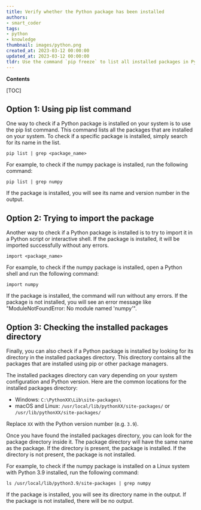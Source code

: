 ```yaml
---
title: Verify whether the Python package has been installed
authors:
- smart_coder
tags:
- python
- knowledge
thumbnail: images/python.png
created_at: 2023-03-12 00:00:00
updated_at: 2023-03-12 00:00:00
tldr: Use the command `pip freeze` to list all installed packages in Python.
---
```


**Contents**

[TOC]

## Option 1: Using pip list command

One way to check if a Python package is installed on your system is to use the pip list command. This command lists all the packages that are installed on your system. To check if a specific package is installed, simply search for its name in the list.

```
pip list | grep <package_name>
```

For example, to check if the numpy package is installed, run the following command:

```
pip list | grep numpy
```

If the package is installed, you will see its name and version number in the output.

## Option 2: Trying to import the package

Another way to check if a Python package is installed is to try to import it in a Python script or interactive shell. If the package is installed, it will be imported successfully without any errors.

```
import <package_name>
```

For example, to check if the numpy package is installed, open a Python shell and run the following command:

```
import numpy
```

If the package is installed, the command will run without any errors. If the package is not installed, you will see an error message like "ModuleNotFoundError: No module named 'numpy'".

## Option 3: Checking the installed packages directory

Finally, you can also check if a Python package is installed by looking for its directory in the installed packages directory. This directory contains all the packages that are installed using pip or other package managers.

The installed packages directory can vary depending on your system configuration and Python version. Here are the common locations for the installed packages directory:

- Windows: `C:\PythonXX\Lib\site-packages\`
- macOS and Linux: `/usr/local/lib/pythonXX/site-packages/` or `/usr/lib/pythonXX/site-packages/`

Replace `XX` with the Python version number (e.g. `3.9`).

Once you have found the installed packages directory, you can look for the package directory inside it. The package directory will have the same name as the package. If the directory is present, the package is installed. If the directory is not present, the package is not installed.

For example, to check if the numpy package is installed on a Linux system with Python 3.9 installed, run the following command:

```
ls /usr/local/lib/python3.9/site-packages | grep numpy
```

If the package is installed, you will see its directory name in the output. If the package is not installed, there will be no output.
